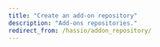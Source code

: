 ```yaml
---
title: "Create an add-on repository"
description: "Add-ons repositories."
redirect_from: /hassio/addon_repository/
---
```


<script>
window.location = 'https://developers.home-assistant.io/docs/en/hassio_addon_repository.html';
</script>